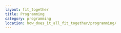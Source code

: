 ```yaml
---
layout: fit_together
title: Programming
category: programming
location: how_does_it_all_fit_together/programming/
---
```


